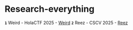 # Research-everything
**`1`** Weird - HolaCTF 2025 - [Weird](/Weird/weird.md)
**`2`** Reez - CSCV 2025   -  [Reez](reez/reez.md) 
